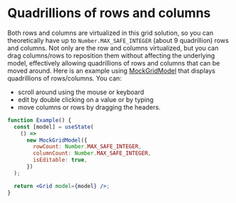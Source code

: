 # Quadrillions of rows and columns

Both rows and columns are virtualized in this grid solution, so you can theoretically have up to `Number.MAX_SAFE_INTEGER` (about 9 quadrillion) rows and columns. Not only are the row and columns virtualized, but you can drag columns/rows to reposition them without affecting the underlying model, effectively allowing quadrillions of rows and columns that can be moved around. Here is an example using [MockGridModel](https://github.com/deephaven/web-client-ui/blob/main/packages/grid/src/MockGridModel.ts) that displays quadrillions of rows/columns. You can:

- scroll around using the mouse or keyboard
- edit by double clicking on a value or by typing
- move columns or rows by dragging the headers.

```jsx live
function Example() {
  const [model] = useState(
    () =>
      new MockGridModel({
        rowCount: Number.MAX_SAFE_INTEGER,
        columnCount: Number.MAX_SAFE_INTEGER,
        isEditable: true,
      })
  );

  return <Grid model={model} />;
}
```
